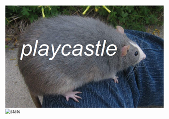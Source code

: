 ![](../bigrat.png)
<img src="https://count.getloli.com/get/@playcastle" alt="stats" height="0" width="0">  
